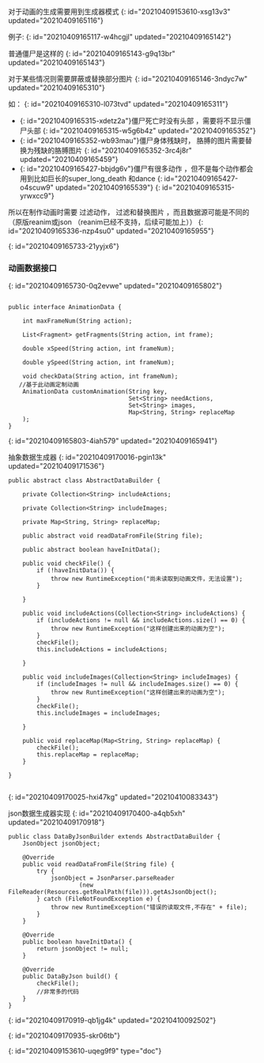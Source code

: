 对于动画的生成需要用到生成器模式
{: id="20210409153610-xsg13v3" updated="20210409165116"}

例子:
{: id="20210409165117-w4hcgjl" updated="20210409165142"}

普通僵尸是这样的
{: id="20210409165143-g9q13br" updated="20210409165143"}

对于某些情况则需要屏蔽或替换部分图片
{: id="20210409165146-3ndyc7w" updated="20210409165310"}

如：
{: id="20210409165310-l073tvd" updated="20210409165311"}

* {: id="20210409165315-xdetz2a"}僵尸死亡时没有头部 ，需要将不显示僵尸头部
  {: id="20210409165315-w5g6b4z" updated="20210409165352"}
* {: id="20210409165352-wb93mau"}僵尸身体残缺时， 胳膊的图片需要替换为残缺的胳膊图片
  {: id="20210409165352-3rc4j8r" updated="20210409165459"}
* {: id="20210409165427-bbjdg6v"}僵尸有很多动作 ，但不是每个动作都会用到比如巨长的super_long_death 和dance
  {: id="20210409165427-o4scuw9" updated="20210409165539"}
{: id="20210409165315-yrwxcc9"}

所以在制作动画时需要 过滤动作， 过滤和替换图片 ，而且数据源可能是不同的（原版reanim或json    （reanim已经不支持，后续可能加上））
{: id="20210409165336-nzp4su0" updated="20210409165955"}

{: id="20210409165733-21yyjx6"}

### 动画数据接口
{: id="20210409165730-0q2evwe" updated="20210409165802"}

```

public interface AnimationData {

    int maxFrameNum(String action);

    List<Fragment> getFragments(String action, int frame);

    double xSpeed(String action, int frameNum);

    double ySpeed(String action, int frameNum);

    void checkData(String action, int frameNum);
   //基于此动画定制动画
    AnimationData customAnimation(String key, 
                                  Set<String> needActions,
                                  Set<String> images,
                                  Map<String, String> replaceMap
    );
}
```
{: id="20210409165803-4iah579" updated="20210409165941"}

抽象数据生成器
{: id="20210409170016-pgin13k" updated="20210409171536"}

```
public abstract class AbstractDataBuilder {

    private Collection<String> includeActions;

    private Collection<String> includeImages;

    private Map<String, String> replaceMap;

    public abstract void readDataFromFile(String file);

    public abstract boolean haveInitData();

    public void checkFile() {
        if (!haveInitData()) {
            throw new RuntimeException("尚未读取到动画文件，无法设置");
        }
  
    }

    public void includeActions(Collection<String> includeActions) {
        if (includeActions != null && includeActions.size() == 0) {
            throw new RuntimeException("这样创建出来的动画为空");
        }
        checkFile();
        this.includeActions = includeActions;

    }

    public void includeImages(Collection<String> includeImages) {
        if (includeImages != null && includeImages.size() == 0) {
            throw new RuntimeException("这样创建出来的动画为空");
        }
        checkFile();
        this.includeImages = includeImages;

    }

    public void replaceMap(Map<String, String> replaceMap) {
        checkFile();
        this.replaceMap = replaceMap;
    }

}


```
{: id="20210409170025-hxi47kg" updated="20210410083343"}

json数据生成器实现
{: id="20210409170400-a4qb5xh" updated="20210409170918"}

```
public class DataByJsonBuilder extends AbstractDataBuilder {
    JsonObject jsonObject;

    @Override
    public void readDataFromFile(String file) {
        try {
            jsonObject = JsonParser.parseReader
                    (new FileReader(Resources.getRealPath(file))).getAsJsonObject();
        } catch (FileNotFoundException e) {
            throw new RuntimeException("错误的读取文件,不存在" + file);
        }
    }

    @Override
    public boolean haveInitData() {
        return jsonObject != null;
    }

    @Override
    public DataByJson build() {
        checkFile();
        //非常多的代码
    }
}
```
{: id="20210409170919-qb1jg4k" updated="20210410092502"}

{: id="20210409170935-skr06tb"}


{: id="20210409153610-uqeg9f9" type="doc"}
